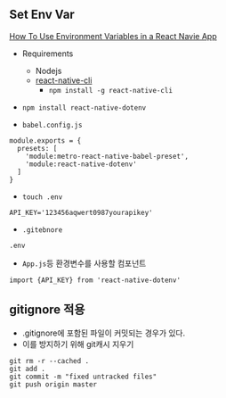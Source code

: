 
##  Set Env Var

[How To Use Environment Variables in a React Navie App](https://levelup.gitconnected.com/how-to-gracefully-use-environment-variables-in-a-react-native-app-7f1600446116)

- Requirements 
    - Nodejs
    - [react-native-cli](https://www.npmjs.com/package/react-native-cli)
        - `npm install -g react-native-cli`
        
- `npm install react-native-dotenv`
- `babel.config.js`
```$xslt
module.exports = {
  presets: [
    'module:metro-react-native-babel-preset',
    'module:react-native-dotenv'
  ]
}
```
- `touch .env` 
```.$xslt
API_KEY='123456aqwert0987yourapikey'
```

- `.gitebnore`
```$xslt
.env
```

- `App.js`등 환경변수를 사용할 컴포넌트 
```$xslt
import {API_KEY} from 'react-native-dotenv'
```


##  gitignore 적용

- .gitignore에 포함된 파일이 커밋되는 경우가 있다. 
- 이를 방지하기 위해 git캐시 지우기 

```shell script
git rm -r --cached .
git add .
git commit -m "fixed untracked files"
git push origin master
```
